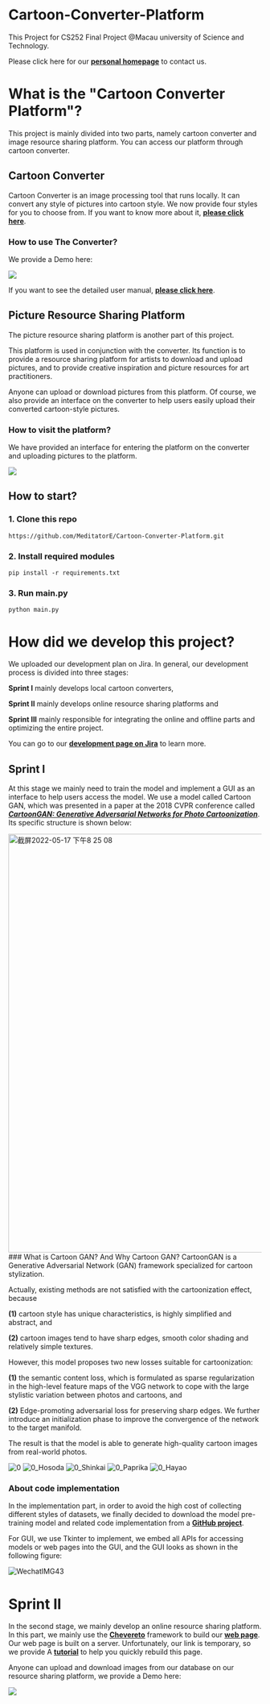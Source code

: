 # Cartoon-Converter-Platform
This Project for CS252 Final Project @Macau university of Science and Technology.

Please click here for our [**personal homepage**](https://github.com/MeditatorE/Cartoon-Converter-Platform/tree/main/homepage) to contact us.

# What is the "Cartoon Converter Platform"? 
This project is mainly divided into two parts, namely cartoon converter and image resource sharing platform. You can access our platform through cartoon converter.
## Cartoon Converter
Cartoon Converter is an image processing tool that runs locally. It can convert any style of pictures into cartoon style. We now provide four styles for you to choose from. If you want to know more about it, [**please click here**](https://github.com/MeditatorE/Cartoon-Converter-Platform/tree/main/pretrained_model).
### How to use The Converter?
We provide a Demo here:

![](https://github.com/MeditatorE/Cartoon-Converter-Platform/blob/main/Demo/Convert.gif)

If you want to see the detailed user manual, [**please click here**](https://github.com/MeditatorE/Cartoon-Converter-Platform/tree/main/homepage).
## Picture Resource Sharing Platform
The picture resource sharing platform is another part of this project. 

This platform is used in conjunction with the converter. Its function is to provide a resource sharing platform for artists to download and upload pictures, and to provide creative inspiration and picture resources for art practitioners. 

Anyone can upload or download pictures from this platform. Of course, we also provide an interface on the converter to help users easily upload their converted cartoon-style pictures.
### How to visit the platform?

We have provided an interface for entering the platform on the converter and uploading pictures to the platform.

![](https://github.com/MeditatorE/Cartoon-Converter-Platform/blob/main/Demo/platform.gif)
## How to start?
### 1. Clone this repo

```
https://github.com/MeditatorE/Cartoon-Converter-Platform.git
```
### 2. Install required modules

```
pip install -r requirements.txt
```
### 3. Run main.py
```
python main.py
```
# How did we develop this project?
We uploaded our development plan on Jira. In general, our development process is divided into three stages: 

**Sprint I** mainly develops local cartoon converters, 

**Sprint II** mainly develops online resource sharing platforms and 

**Sprint III** mainly responsible for integrating the online and offline parts and optimizing the entire project.

You can go to our [**development page on Jira**](https://zyp-001.atlassian.net/jira/software/c/projects/CCP/issues) to learn more.

## Sprint I
At this stage we mainly need to train the model and implement a GUI as an interface to help users access the model. 
We use a model called Cartoon GAN, which was presented in a paper at the 2018 CVPR conference called [***CartoonGAN: Generative Adversarial Networks for Photo Cartoonization***](https://openaccess.thecvf.com/content_cvpr_2018/papers/Chen_CartoonGAN_Generative_Adversarial_CVPR_2018_paper.pdf). Its specific structure is shown below:

<img width="831" alt="截屏2022-05-17 下午8 25 08" src="https://user-images.githubusercontent.com/90904086/168810282-25bbabf4-8d82-4f10-b2f0-d7e1d6a85442.png">
### What is Cartoon GAN? And Why Cartoon GAN?
CartoonGAN is a Generative Adversarial Network (GAN) framework specialized for cartoon stylization. 

Actually, existing methods are not satisfied with the cartoonization effect, because 

**(1)** cartoon style has unique characteristics, is highly simplified and abstract, and 

**(2)** cartoon images tend to have sharp edges, smooth color shading and relatively simple textures. 

However, this model proposes two new losses suitable for cartoonization: 

**(1)** the semantic content loss, which is formulated as sparse regularization in the high-level feature maps of the VGG network to cope with the large stylistic variation between photos and cartoons, and 

**(2)** Edge-promoting adversarial loss for preserving sharp edges. We further introduce an initialization phase to improve the convergence of the network to the target manifold. 

The result is that the model is able to generate high-quality cartoon images from real-world photos.

![0](https://user-images.githubusercontent.com/90904086/168812044-3b8bbbd5-8067-4699-b541-e65bab341480.png)
![0_Hosoda](https://user-images.githubusercontent.com/90904086/168812106-4fe2d135-68e8-4e15-9a60-1c577180abd5.png)
![0_Shinkai](https://user-images.githubusercontent.com/90904086/168812154-f17d3f8e-f9b4-417f-89c7-beb719e75dba.png)
![0_Paprika](https://user-images.githubusercontent.com/90904086/168812185-bd3806a1-24d6-4420-93cf-b8839aa4b650.png)
![0_Hayao](https://user-images.githubusercontent.com/90904086/168812215-f3f99993-e3a1-4254-9cfe-95e487b450f4.png)

### About code implementation
In the implementation part, in order to avoid the high cost of collecting different styles of datasets, we finally decided to download the model pre-training model and related code implementation from a [**GitHub project**](https://github.com/MeditatorE/CartoonGAN-Test-Pytorch-Torch).

For GUI, we use Tkinter to implement, we embed all APIs for accessing models or web pages into the GUI, and the GUI looks as shown in the following figure:

![WechatIMG43](https://user-images.githubusercontent.com/90904086/168814637-aabc9cec-6622-48e7-8545-9f1124150962.jpeg)

# Sprint II
In the second stage, we mainly develop an online resource sharing platform. 
In this part, we mainly use the [**Chevereto**](https://github.com/MeditatorE/Cartoon-Converter-Platform/tree/main/Chevereto-free) framework to build our [**web page**](http://jellyfin.orangetien.icu:1500/). Our web page is built on a server. Unfortunately, our link is temporary, so we provide A [**tutorial**](https://github.com/MeditatorE/Cartoon-Converter-Platform/blob/main/Chevereto-free/cheverto.pdf) to help you quickly rebuild this page.

Anyone can upload and download images from our database on our resource sharing platform, we provide a Demo here:

![](https://github.com/MeditatorE/Cartoon-Converter-Platform/blob/main/Demo/webpage.gif)
